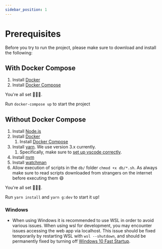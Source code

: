```yaml
---
sidebar_position: 1
---
```


# Prerequisites

Before you try to run the project, please make sure to download and install the following:

## With Docker Compose

1. Install [Docker](https://docs.docker.com/get-docker/)
2. Install [Docker Compose](https://docs.docker.com/compose/install/)

You're all set 🎉🎉🎉.

Run `docker-compose up` to start the project

## Without Docker Compose

1. Install [Node.js](https://nodejs.org/en/download/)
2. Install [Docker](https://docs.docker.com/get-docker/)
    1. Install [Docker Compose](https://docs.docker.com/compose/install/)
3. Install [yarn](https://yarnpkg.com/getting-started/install). We use version 3.x currently.
    1. Specifically, make sure to [set up vscode correctly](https://yarnpkg.com/getting-started/editor-sdks#vscode).
4. Install [nvm](https://github.com/nvm-sh/nvm#installing-and-updating)
5. Install [watchman](https://facebook.github.io/watchman/docs/install.html)
6. Allow execution of scripts in the `db/` folder `chmod +x db/*.sh`. As always make sure to read scripts downloaded from strangers on the internet before executing them 😄

You're all set 🎉🎉🎉.

Run `yarn install` and `yarn g:dev` to start it up!

### Windows

-   When using Windows it is recommended to use WSL in order to avoid various issues. When using wsl for development, you may encounter issues accessing the web app via localhost. This issue should be fixed temporarily by restarting WSL with `wsl --shutdown`, and should be permanently fixed by turning off [Windows 10 Fast Startup](https://www.tenforums.com/tutorials/4189-turn-off-fast-startup-windows-10-a.html).
